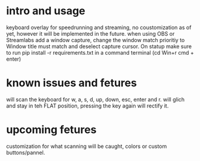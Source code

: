 # intro and usage
keyboard overlay for speedrunning and streaming, no coustomization as of yet, however it will be implemented in the future. when using OBS or Streamlabs add a window capture, change the window match prioritiy to Window title must match and deselect capture cursor. On statup make sure to run pip install -r requirements.txt in a command terminal (cd Win+r cmd + enter)
# known issues and fetures
will scan the keyboard for w, a, s, d, up, down, esc, enter and r. will glich and stay in teh FLAT position, pressing the key again will rectify it.
# upcoming fetures
customization for what scanning will be caught, colors or custom buttons/pannel.